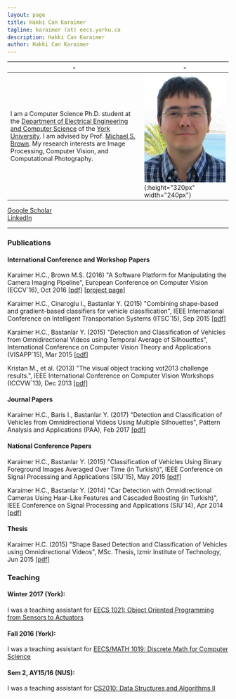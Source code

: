 ```yaml
---
layout: page
title: Hakki Can Karaimer
tagline: karaimer (at) eecs.yorku.ca
description: Hakki Can Karaimer
author: Hakki Can Karaimer
---
```


| - | - |
|---|---|
| I am a Computer Science Ph.D. student at the [Department of Electrical Engineering and Computer Science](http://eecs.lassonde.yorku.ca/) of the [York University](http://www.yorku.ca/index.html). I am advised by Prof. [Michael S. Brown](http://www.cse.yorku.ca/~mbrown/). My research interests are Image Processing, Computer Vision, and Computational Photography.    | ![](/image/profile_pic.png){:height="320px" width="240px"} |

[Google Scholar](https://scholar.google.com/citations?user=jhlnGS4AAAAJ&hl=en)  
[LinkedIn](https://www.linkedin.com/in/karaimer)  

---

### Publications  

#### International Conference and Workshop Papers

Karaimer H.C., Brown M.S.  (2016) "A Software Platform for Manipulating the Camera Imaging Pipeline", European Conference on Computer Vision (ECCV`16),  Oct 2016 [[pdf]](/paper/Karaimer_Brown_ECCV16.pdf) [[project page]](https://karaimer.github.io/camera-pipeline)  

Karaimer H.C., Cinaroglu I., Bastanlar Y.  (2015) "Combining shape-based and gradient-based classifiers for vehicle classification", IEEE International Conference on Intelligent Transportation Systems (ITSC`15), Sep 2015 [[pdf]](/paper/Karaimer_et_al_ITSC15.pdf)  

Karaimer H.C., Bastanlar Y.  (2015) "Detection and Classification of Vehicles from Omnidirectional Videos using Temporal Average of Silhouettes", International Conference on Computer Vision Theory and Applications (VISAPP`15), Mar 2015 [[pdf]](/paper/Karaimer_Bastanlar_VISAPP15.pdf)  

Kristan M., et al.  (2013) "The visual object tracking vot2013 challenge results.", IEEE International Conference on Computer Vision Workshops (ICCVW`13), Dec 2013 [[pdf]](http://www.cv-foundation.org//openaccess/content_iccv_workshops_2013/W03/papers/Kristan_The_Visual_Object_2013_ICCV_paper.pdf)  

#### Journal Papers
Karaimer H.C., Baris I., Bastanlar Y. (2017) "Detection and Classification of Vehicles from Omnidirectional Videos Using Multiple Silhouettes", Pattern Analysis and Applications (PAA), Feb 2017 [[pdf]](https://link.springer.com/article/10.1007/s10044-017-0593-z)

#### National Conference Papers

Karaimer H.C., Bastanlar Y.  (2015) "Classification of Vehicles Using Binary Foreground Images Averaged Over Time (in Turkish)", IEEE Conference on Signal Processing and Applications (SIU`15), May 2015 [[pdf]](/paper/Karaimer_Bastanlar_SIU2015.pdf)  

Karaimer H.C., Bastanlar Y.  (2014) "Car Detection with Omnidirectional Cameras Using Haar-Like Features and Cascaded Boosting (in Turkish)", IEEE Conference on Signal Processing and Applications (SIU`14), Apr 2014 [[pdf]](/paper/Karaimer_Bastanlar_SIU2014.pdf)  

#### Thesis

Karaimer H.C.  (2015) "Shape Based Detection and Classification of Vehicles using Omnidirectional Videos", MSc. Thesis, Izmir Institute of Technology, Jun 2015 [[pdf]](/paper/Karaimer_MSc_Thesis.pdf)  

### Teaching  

#### Winter 2017 (York):  
 
I was a teaching assistant for [EECS 1021: Object Oriented Programming from Sensors to Actuators](http://www.eecs.yorku.ca/course_archive/2016-17/W/1021/)  

#### Fall 2016 (York):  
 
I was a teaching assistant for [EECS/MATH 1019: Discrete Math for Computer Science](http://www.cs.yorku.ca/~jarek/courses/1019/F16/)  

#### Sem 2, AY15/16 (NUS):  
 
I was a teaching assistant for [CS2010: Data Structures and Algorithms II](http://www.comp.nus.edu.sg/~brown/cs2010/)  
